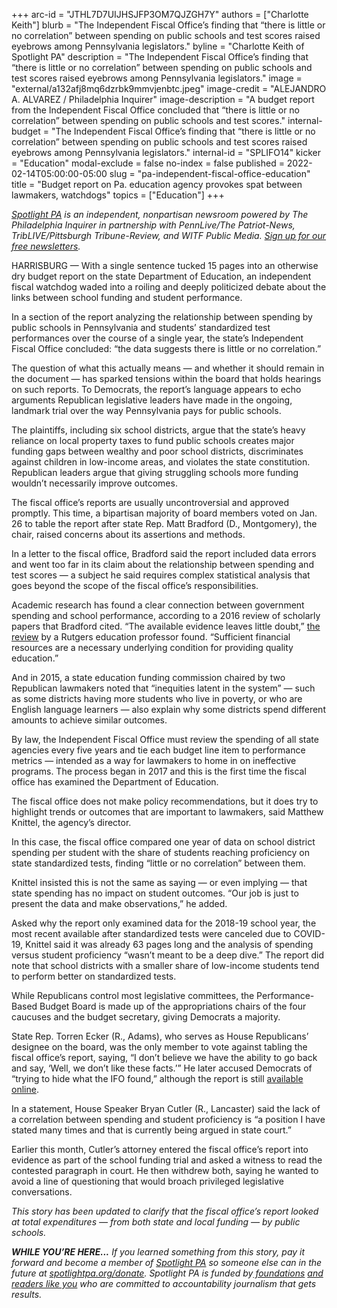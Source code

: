 +++
arc-id = "JTHL7D7UIJHSJFP3OM7QJZGH7Y"
authors = ["Charlotte Keith"]
blurb = "The Independent Fiscal Office’s finding that “there is little or no correlation” between spending on public schools and test scores raised eyebrows among Pennsylvania legislators."
byline = "Charlotte Keith of Spotlight PA"
description = "The Independent Fiscal Office’s finding that “there is little or no correlation” between spending on public schools and test scores raised eyebrows among Pennsylvania legislators."
image = "external/a132afj8mq6dzrbk9mmvjenbtc.jpeg"
image-credit = "ALEJANDRO A. ALVAREZ / Philadelphia Inquirer"
image-description = "A budget report from the Independent Fiscal Office concluded that “there is little or no correlation” between spending on public schools and test scores."
internal-budget = "The Independent Fiscal Office’s finding that “there is little or no correlation” between spending on public schools and test scores raised eyebrows among Pennsylvania legislators."
internal-id = "SPLIFO14"
kicker = "Education"
modal-exclude = false
no-index = false
published = 2022-02-14T05:00:00-05:00
slug = "pa-independent-fiscal-office-education"
title = "Budget report on Pa. education agency provokes spat between lawmakers, watchdogs"
topics = ["Education"]
+++

<a href="https://lesspage.com/"><i>Spotlight PA</i></a><i> is an independent, nonpartisan newsroom powered by The Philadelphia Inquirer in partnership with PennLive/The Patriot-News, TribLIVE/Pittsburgh Tribune-Review, and WITF Public Media. </i><a href="https://lesspage.com/newsletters"><i>Sign up for our free newsletters</i></a><i>.</i>

HARRISBURG — With a single sentence tucked 15 pages into an otherwise dry budget report on the state Department of Education, an independent fiscal watchdog waded into a roiling and deeply politicized debate about the links between school funding and student performance.

In a section of the report analyzing the relationship between spending by public schools in Pennsylvania and students’ standardized test performances over the course of a single year, the state’s Independent Fiscal Office concluded: “the data suggests there is little or no correlation.”

The question of what this actually means — and whether it should remain in the document — has sparked tensions within the board that holds hearings on such reports. To Democrats, the report’s language appears to echo arguments Republican legislative leaders have made in the ongoing, landmark trial over the way Pennsylvania pays for public schools.

<script src="https://lesspage.com/embed.js" async></script><div data-spl-embed-version="1" data-spl-src="https://lesspage.com/embeds/newsletter/"></div>

The plaintiffs, including six school districts, argue that the state’s heavy reliance on local property taxes to fund public schools creates major funding gaps between wealthy and poor school districts, discriminates against children in low-income areas, and violates the state constitution. Republican leaders argue that giving struggling schools more funding wouldn’t necessarily improve outcomes.

The fiscal office’s reports are usually uncontroversial and approved promptly. This time, a bipartisan majority of board members voted on Jan. 26 to table the report after state Rep. Matt Bradford (D., Montgomery), the chair, raised concerns about its assertions and methods.

In a letter to the fiscal office, Bradford said the report included data errors and went too far in its claim about the relationship between spending and test scores — a subject he said requires complex statistical analysis that goes beyond the scope of the fiscal office’s responsibilities.

Academic research has found a clear connection between government spending and school performance, according to a 2016 review of scholarly papers that Bradford cited. “The available evidence leaves little doubt,” <a href="https://www.shankerinstitute.org/resource/does-money-matter-second-edition">the review</a> by a Rutgers education professor found. “Sufficient financial resources are a necessary underlying condition for providing quality education.”

And in 2015, a state education funding commission chaired by two Republican lawmakers noted that “inequities latent in the system” — such as some districts having more students who live in poverty, or who are English language learners — also explain why some districts spend different amounts to achieve similar outcomes.

By law, the Independent Fiscal Office must review the spending of all state agencies every five years and tie each budget line item to performance metrics — intended as a way for lawmakers to home in on ineffective programs. The process began in 2017 and this is the first time the fiscal office has examined the Department of Education.

The fiscal office does not make policy recommendations, but it does try to highlight trends or outcomes that are important to lawmakers, said Matthew Knittel, the agency’s director.

In this case, the fiscal office compared one year of data on school district spending per student with the share of students reaching proficiency on state standardized tests, finding “little or no correlation” between them.

<script src="https://lesspage.com/embed.js" async></script><div data-spl-embed-version="1" data-spl-src="https://lesspage.com/embeds/donate/"></div>

Knittel insisted this is not the same as saying — or even implying — that state spending has no impact on student outcomes. “Our job is just to present the data and make observations,” he added.

Asked why the report only examined data for the 2018-19 school year, the most recent available after standardized tests were canceled due to COVID-19, Knittel said it was already 63 pages long and the analysis of spending versus student proficiency “wasn’t meant to be a deep dive.” The report did note that school districts with a smaller share of low-income students tend to perform better on standardized tests.

While Republicans control most legislative committees, the Performance-Based Budget Board is made up of the appropriations chairs of the four caucuses and the budget secretary, giving Democrats a majority.

State Rep. Torren Ecker (R., Adams), who serves as House Republicans’ designee on the board, was the only member to vote against tabling the fiscal office’s report, saying, “I don’t believe we have the ability to go back and say, ‘Well, we don’t like these facts.’” He later accused Democrats of “trying to hide what the IFO found,” although the report is still <a href="http://www.ifo.state.pa.us/download.cfm?file=Resources/Documents/PBB_2022_PDE_REPORT.pdf">available online</a>.

In a statement, House Speaker Bryan Cutler (R., Lancaster) said the lack of a correlation between spending and student proficiency is “a position I have stated many times and that is currently being argued in state court.”

Earlier this month, Cutler’s attorney entered the fiscal office’s report into evidence as part of the school funding trial and asked a witness to read the contested paragraph in court. He then withdrew both, saying he wanted to avoid a line of questioning that would broach privileged legislative conversations.

<i>This story has been updated to clarify that the fiscal office’s report looked at total expenditures — from both state and local funding — by public schools.</i>

<i><b>WHILE YOU’RE HERE...</b></i><i> If you learned something from this story, pay it forward and become a member of </i><a href="https://lesspage.com/"><i>Spotlight PA</i></a><i> so someone else can in the future at </i><a href="http://spotlightpa.org/donate"><i>spotlightpa.org/donate</i></a><i>. Spotlight PA is funded by</i><a href="https://lesspage.com/support"><i> foundations</i></a><i> </i><a href="https://lesspage.com/support"><i>and readers like you</i></a><i> who are committed to accountability journalism that gets results.</i>
